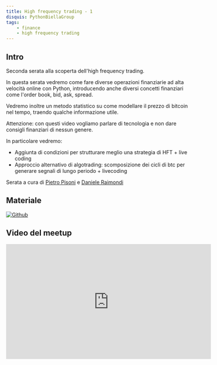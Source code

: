 ```yaml
---
title: High frequency trading - 1
disquis: PythonBiellaGroup
tags:
    - finance
    - high frequency trading
---
```


## Intro

Seconda serata alla scoperta dell'high frequency trading.

In questa serata vedremo come fare diverse operazioni finanziarie ad alta velocità online con Python, introducendo anche diversi concetti finanziari come l'order book, bid, ask, spread.

Vedremo inoltre un metodo statistico su come modellare il prezzo di bitcoin nel tempo, traendo qualche informazione utile.

Attenzione: con questi video vogliamo parlare di tecnologia e non dare consigli finanziari di nessun genere.

In particolare vedremo:

* Aggiunta di condizioni per strutturare meglio una strategia di HFT + live coding
* Approccio alternativo di algotrading: scomposizione dei cicli di btc per generare segnali di lungo periodo + livecoding

Serata a cura di [Pietro Pisoni](https://www.linkedin.com/in/pietro-pisoni-79567b14b/) e [Daniele Raimondi](https://www.linkedin.com/in/danieleraimondi92/)

## Materiale

[![Github](https://img.shields.io/badge/GitHub-181717.svg?style=for-the-badge&logo=GitHub&logoColor=white)](https://github.com/PythonBiellaGroup/MaterialeSerate/blob/master/High%20Frequency%20Trading/02_hft_pbg_live.py)

## Video del meetup

<iframe width="560" height="315" src="https://www.youtube.com/embed/hzfIZ7IpYqM?si=2TT4v2I6CADHZrXA" title="YouTube video player" frameborder="0" allow="accelerometer; autoplay; clipboard-write; encrypted-media; gyroscope; picture-in-picture; web-share" allowfullscreen></iframe>